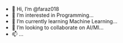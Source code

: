 - 👋 Hi, I’m @faraz018
- 👀 I’m interested in Programming...
- 🌱 I’m currently learning Machine Learning...
- 💞️ I’m looking to collaborate on AI/Ml...
- 📫  ...

<!---
faraz018/faraz018 is a ✨ special ✨ repository because its `README.md` (this file) appears on your GitHub profile.
You can click the Preview link to take a look at your changes.
--->
